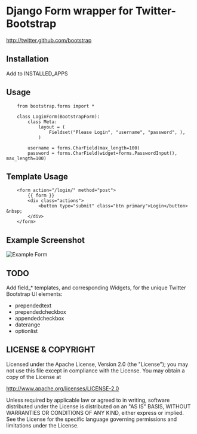 Django Form wrapper for Twitter-Bootstrap
=========================================
http://twitter.github.com/bootstrap

Installation
------------
Add to INSTALLED_APPS


Usage
-----
        from bootstrap.forms import *

        class LoginForm(BootstrapForm):
            class Meta:
                layout = (
                    Fieldset("Please Login", "username", "password", ),
                )

            username = forms.CharField(max_length=100)
            password = forms.CharField(widget=forms.PasswordInput(), max_length=100)



Template Usage
--------------

        <form action="/login/" method="post">
            {{ form }}
            <div class="actions">
                <button type="submit" class="btn primary">Login</button> &nbsp;
            </div>
        </form>


Example Screenshot
------------------
![Example Form](http://i.imgur.com/lJEok.png)


TODO
----
Add field_* templates, and corresponding Widgets, for the unique Twitter
Bootstrap UI elements:

* prependedtext
* prependedcheckbox
* appendedcheckbox
* daterange
* optionlist


LICENSE &amp; COPYRIGHT
-----------------------

Licensed under the Apache License, Version 2.0 (the "License");
you may not use this file except in compliance with the License.
You may obtain a copy of the License at

http://www.apache.org/licenses/LICENSE-2.0

Unless required by applicable law or agreed to in writing, software
distributed under the License is distributed on an "AS IS" BASIS,
WITHOUT WARRANTIES OR CONDITIONS OF ANY KIND, either express or implied.
See the License for the specific language governing permissions and
limitations under the License.
